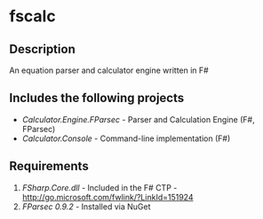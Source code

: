 fscalc
======

Description
-----------

An equation parser and calculator engine written in F#


Includes the following projects
-------------------------------

* _Calculator.Engine.FParsec_ - Parser and Calculation Engine (F#, FParsec)
* _Calculator.Console_ - Command-line implementation (F#)

Requirements
------------

1. _FSharp.Core.dll_ - Included in the F# CTP - http://go.microsoft.com/fwlink/?LinkId=151924
2. _FParsec 0.9.2_ - Installed via NuGet